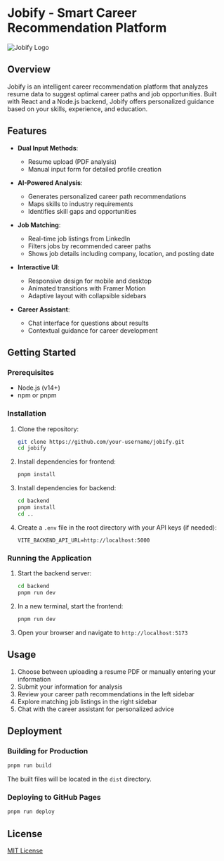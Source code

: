 # Jobify - Smart Career Recommendation Platform

![Jobify Logo](/public/webIcon.png)

## Overview

Jobify is an intelligent career recommendation platform that analyzes resume data to suggest optimal career paths and job opportunities. Built with React and a Node.js backend, Jobify offers personalized guidance based on your skills, experience, and education.

## Features

- **Dual Input Methods**:

  - Resume upload (PDF analysis)
  - Manual input form for detailed profile creation

- **AI-Powered Analysis**:

  - Generates personalized career path recommendations
  - Maps skills to industry requirements
  - Identifies skill gaps and opportunities

- **Job Matching**:

  - Real-time job listings from LinkedIn
  - Filters jobs by recommended career paths
  - Shows job details including company, location, and posting date

- **Interactive UI**:

  - Responsive design for mobile and desktop
  - Animated transitions with Framer Motion
  - Adaptive layout with collapsible sidebars

- **Career Assistant**:
  - Chat interface for questions about results
  - Contextual guidance for career development

## Getting Started

### Prerequisites

- Node.js (v14+)
- npm or pnpm

### Installation

1. Clone the repository:

   ```bash
   git clone https://github.com/your-username/jobify.git
   cd jobify
   ```

2. Install dependencies for frontend:

   ```bash
   pnpm install
   ```

3. Install dependencies for backend:

   ```bash
   cd backend
   pnpm install
   cd ..
   ```

4. Create a `.env` file in the root directory with your API keys (if needed):
   ```
   VITE_BACKEND_API_URL=http://localhost:5000
   ```

### Running the Application

1. Start the backend server:

   ```bash
   cd backend
   pnpm run dev
   ```

2. In a new terminal, start the frontend:

   ```bash
   pnpm run dev
   ```

3. Open your browser and navigate to `http://localhost:5173`

## Usage

1. Choose between uploading a resume PDF or manually entering your information
2. Submit your information for analysis
3. Review your career path recommendations in the left sidebar
4. Explore matching job listings in the right sidebar
5. Chat with the career assistant for personalized advice

## Deployment

### Building for Production

```bash
pnpm run build
```

The built files will be located in the `dist` directory.

### Deploying to GitHub Pages

```bash
pnpm run deploy
```

## License

[MIT License](LICENSE)
